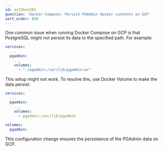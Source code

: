 ```yaml
---
id: ac52bea382
question: 'Docker-Compose: Persist PGAdmin docker contents on GCP'
sort_order: 890
---
```


One common issue when running Docker Compose on GCP is that PostgreSQL might not persist its data to the specified path. For example:

```yaml
services:
  ...
  pgadmin:
    ...
    volumes:
      - "./pgadmin:/var/lib/pgadmin:wr"
```

This setup might not work. To resolve this, use Docker Volume to make the data persist:

```yaml
services:
  ...
  pgadmin:
    ...
    volumes:
      - pgadmin:/var/lib/pgadmin

volumes:
  pgadmin:
```

This configuration change ensures the persistence of the PGAdmin data on GCP.